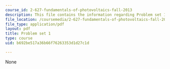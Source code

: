 ```yaml
---
course_id: 2-627-fundamentals-of-photovoltaics-fall-2013
description: This file contains the information regarding Problem set 1.
file_location: /coursemedia/2-627-fundamentals-of-photovoltaics-fall-2013/b692be517a36b66f76263353d1d27c1d_MIT2_627F13_pset1.pdf
file_type: application/pdf
layout: pdf
title: Problem set 1
type: course
uid: b692be517a36b66f76263353d1d27c1d

---
```

None